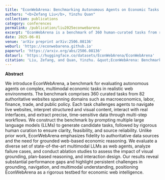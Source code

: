 ```yaml
---
title: "EconWebArena: Benchmarking Autonomous Agents on Economic Tasks in Realistic Web Environments"
authors: "<b>Zefang Liu</b>, Yinzhu Quan"
collection: publications
category: conferences
permalink: /publication/liu2025econwebarena
excerpt: "EconWebArena is a benchmark of 360 human-curated tasks from real websites that evaluates autonomous agents' ability to perform complex, multimodal economic reasoning and web navigation using authoritative sources."
date: 2025-06-01
venue: 'arXiv preprint arXiv:2506.08136'
weburl: 'https://econwebarena.github.io'
paperurl: 'https://arxiv.org/abs/2506.08136'
dataurl: 'https://huggingface.co/datasets/EconWebArena/EconWebArena'
citation: 'Liu, Zefang, and Quan, Yinzhu. &quot;EconWebArena: Benchmarking Autonomous Agents on Economic Tasks in Realistic Web Environments.&quot; <i>arXiv preprint arXiv:2506.08136</i> (2025).'
---
```


**Abstract**

We introduce EconWebArena, a benchmark for evaluating autonomous agents on complex, multimodal economic tasks in realistic web environments. The benchmark comprises 360 curated tasks from 82 authoritative websites spanning domains such as macroeconomics, labor, finance, trade, and public policy. Each task challenges agents to navigate live websites, interpret structured and visual content, interact with real interfaces, and extract precise, time-sensitive data through multi-step workflows. We construct the benchmark by prompting multiple large language models (LLMs) to generate candidate tasks, followed by rigorous human curation to ensure clarity, feasibility, and source reliability. Unlike prior work, EconWebArena emphasizes fidelity to authoritative data sources and the need for grounded web-based economic reasoning. We evaluate a diverse set of state-of-the-art multimodal LLMs as web agents, analyze failure cases, and conduct ablation studies to assess the impact of visual grounding, plan-based reasoning, and interaction design. Our results reveal substantial performance gaps and highlight persistent challenges in grounding, navigation, and multimodal understanding, positioning EconWebArena as a rigorous testbed for economic web intelligence.
